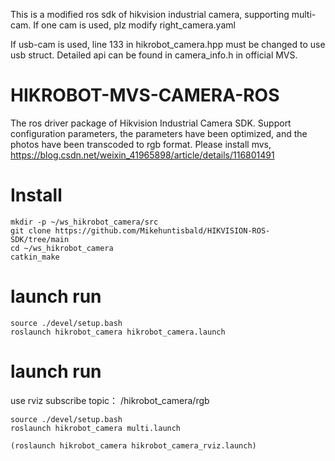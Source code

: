 This is a modified ros sdk of hikvision industrial camera, supporting multi-cam. If one cam is used, plz modify right_camera.yaml

If usb-cam is used, line 133 in hikrobot_camera.hpp must be changed to use usb struct. Detailed api can be found in camera_info.h in official MVS.
# HIKROBOT-MVS-CAMERA-ROS
The ros driver package of Hikvision Industrial Camera SDK. Support configuration parameters, the parameters have been optimized, and the photos have been transcoded to rgb format.
Please install mvs, https://blog.csdn.net/weixin_41965898/article/details/116801491

# Install
```
mkdir -p ~/ws_hikrobot_camera/src
git clone https://github.com/Mikehuntisbald/HIKVISION-ROS-SDK/tree/main
cd ~/ws_hikrobot_camera
catkin_make
```
# launch run
```
source ./devel/setup.bash 
roslaunch hikrobot_camera hikrobot_camera.launch
```
# launch run
use rviz subscribe topic： /hikrobot_camera/rgb
```
source ./devel/setup.bash 
roslaunch hikrobot_camera multi.launch

(roslaunch hikrobot_camera hikrobot_camera_rviz.launch)
```
